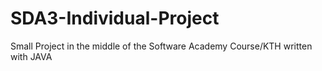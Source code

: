 # SDA3-Individual-Project
Small Project in the middle of the Software Academy Course/KTH written with JAVA

